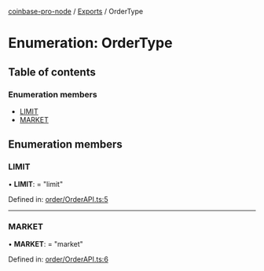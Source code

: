 [coinbase-pro-node](../README.md) / [Exports](../modules.md) / OrderType

# Enumeration: OrderType

## Table of contents

### Enumeration members

- [LIMIT](ordertype.md#limit)
- [MARKET](ordertype.md#market)

## Enumeration members

### LIMIT

• **LIMIT**: = "limit"

Defined in: [order/OrderAPI.ts:5](https://github.com/bennycode/coinbase-pro-node/blob/a54e177/src/order/OrderAPI.ts#L5)

___

### MARKET

• **MARKET**: = "market"

Defined in: [order/OrderAPI.ts:6](https://github.com/bennycode/coinbase-pro-node/blob/a54e177/src/order/OrderAPI.ts#L6)

